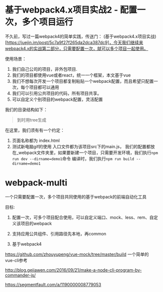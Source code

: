 # 基于webpack4.x项目实战2 - 配置一次，多个项目运行

不久前，写过一篇webpack4的简单实践，传送门： (基于webpack4.x项目实战)[https://juejin.im/post/5c7a9f27f265da2dca387dc9]，今天我们继续来webpack4.x的实战第二部分，只需要配置一次，就可以多个项目一起使用。

使用场景：
1. 我们自己公司的项目，非外包项目.
2. 我们的项目都使用vue或者react，统一一个框架，本文基于vue
3. 我们不想每次开发一个项目都复制粘贴一个webpack配置，而且希望只配置一次，每个项目都可以通用
4. 我们可以引用公共项目的代码，所有项目共享。
5. 可以自定义个别项目的webpack配置，灵活配置


我们的目录结构如下：
> 到时用tree生成


在这里，我们须有有一个约定：
1. 页面名称都为 index.html
2. 测试新电脑gif的使用
入口文件都为该项目src下的main.js，
我们的配置都放在_webpack文件夹里，如果要新建一个项目，只需要开发环境，我们执行`npm run dev --dirname=demo1`命令
编译时，我们执行`npm run build --dirname=demo1`



# webpack-multi
一个只需要配置一次，多个项目共同使用的基于webpack的前端自动化工具

目标:
  
  1. 配置一次，可多个项目配合使用，可以自定义端口、mock、less、rem、自定义该项目的webpack
  
  2. 支持应用公共组件、引用路径先本地，再common

  3. 基于webpack4

https://github.com/zhouyupeng/vue-mock/tree/master/build   一个简单的vue-cli参考

http://blog.gejiawen.com/2016/09/21/make-a-node-cli-program-by-commander-js/

https://segmentfault.com/a/1190000008779053

